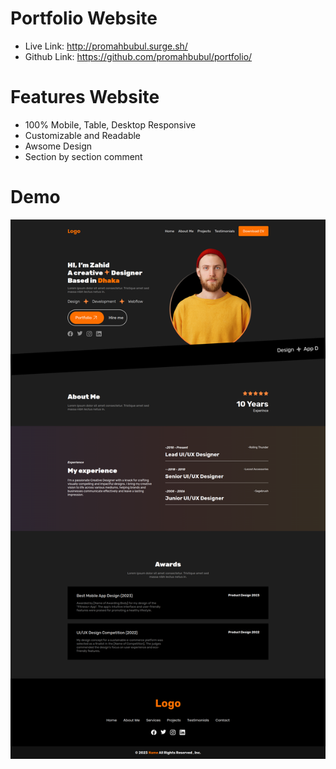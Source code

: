 # Portfolio Website
 - Live Link: <a href="">http://promahbubul.surge.sh/</a>
 - Github Link: <a href="">https://github.com/promahbubul/portfolio/</a>
  
# Features Website
 - 100% Mobile, Table, Desktop Responsive
 - Customizable and Readable
 - Awsome Design
 - Section by section comment

# Demo
<img src="./demo.png" />
